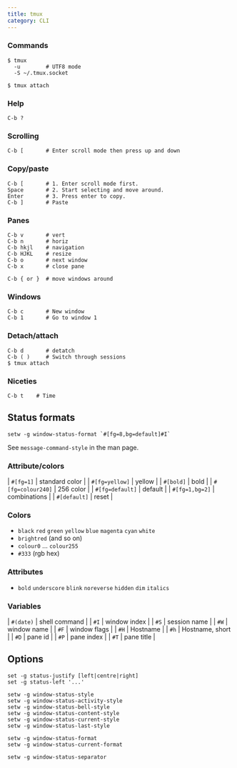 ```yaml
---
title: tmux
category: CLI
---
```


### Commands

    $ tmux
      -u        # UTF8 mode
      -S ~/.tmux.socket

    $ tmux attach

### Help

    C-b ?

### Scrolling

    C-b [       # Enter scroll mode then press up and down

### Copy/paste

    C-b [       # 1. Enter scroll mode first.
    Space       # 2. Start selecting and move around.
    Enter       # 3. Press enter to copy.
    C-b ]       # Paste

### Panes

    C-b v       # vert
    C-b n       # horiz
    C-b hkjl    # navigation
    C-b HJKL    # resize
    C-b o       # next window
    C-b x       # close pane

    C-b { or }  # move windows around

### Windows

    C-b c       # New window
    C-b 1       # Go to window 1

### Detach/attach

    C-b d       # detatch
    C-b ( )     # Switch through sessions
    $ tmux attach

### Niceties

    C-b t    # Time

## Status formats

```
setw -g window-status-format `#[fg=8,bg=default]#I`
```

See `message-command-style` in the man page.

### Attribute/colors

| `#[fg=1]` | standard color |
| `#[fg=yellow]` | yellow |
| `#[bold]` | bold |
| `#[fg=colour240]` | 256 color |
| `#[fg=default]` | default |
| `#[fg=1,bg=2]` | combinations |
| `#[default]` | reset |

### Colors

 * `black` `red` `green` `yellow` `blue` `magenta` `cyan` `white`
 * `brightred` (and so on)
 * `colour0` ... `colour255`
 * `#333` (rgb hex)

### Attributes

 * `bold` `underscore` `blink` `noreverse` `hidden` `dim` `italics`

### Variables

| `#(date)` | shell command |
| `#I` | window index |
| `#S` | session name |
| `#W` | window name |
| `#F` | window flags |
| `#H` | Hostname |
| `#h` | Hostname, short |
| `#D` | pane id |
| `#P` | pane index |
| `#T` | pane title |

## Options

    set -g status-justify [left|centre|right]
    set -g status-left '...'

    setw -g window-status-style
    setw -g window-status-activity-style
    setw -g window-status-bell-style
    setw -g window-status-content-style
    setw -g window-status-current-style
    setw -g window-status-last-style

    setw -g window-status-format
    setw -g window-status-current-format

    setw -g window-status-separator
